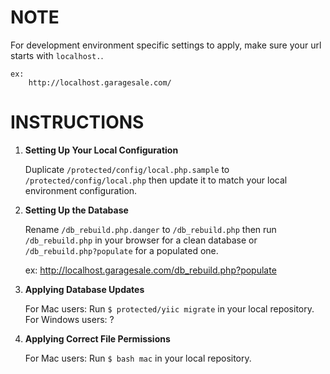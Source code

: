 # NOTE

For development environment specific settings to apply,
make sure your url starts with `localhost.`.

	ex:
		http://localhost.garagesale.com/


# INSTRUCTIONS

1. **Setting Up Your Local Configuration**

	Duplicate `/protected/config/local.php.sample` to `/protected/config/local.php`
		then update it to match your local environment configuration.

2. **Setting Up the Database**

	Rename `/db_rebuild.php.danger` to `/db_rebuild.php`
		then run `/db_rebuild.php` in your browser for a clean database
			or `/db_rebuild.php?populate` for a populated one.

	ex:
		http://localhost.garagesale.com/db_rebuild.php?populate

3. **Applying Database Updates**

	For Mac users:
		Run `$ protected/yiic migrate` in your local repository.
  	For Windows users:
  		?

4. **Applying Correct File Permissions**

	For Mac users:
		Run `$ bash mac` in your local repository.
